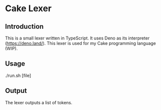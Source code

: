 # Cake Lexer

## Introduction

This is a small lexer written in TypeScript. It uses Deno as its interpreter
(https://deno.land/). This lexer is used for my Cake programming language (WIP).

## Usage

./run.sh [file]

## Output

The lexer outputs a list of tokens.

